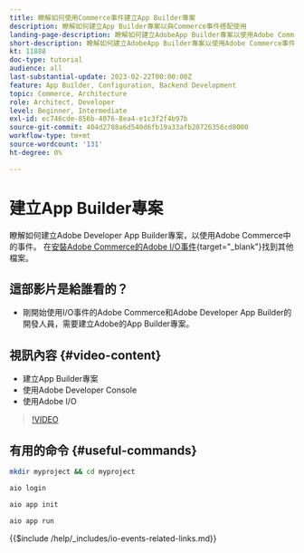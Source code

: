 ```yaml
---
title: 瞭解如何使用Commerce事件建立App Builder專案
description: 瞭解如何建立App Builder專案以與Commerce事件搭配使用
landing-page-description: 瞭解如何建立AdobeApp Builder專案以使用Adobe Commerce事件
short-description: 瞭解如何建立AdobeApp Builder專案以使用Adobe Commerce事件
kt: 11888
doc-type: tutorial
audience: all
last-substantial-update: 2023-02-22T00:00:00Z
feature: App Builder, Configuration, Backend Development
topic: Commerce, Architecture
role: Architect, Developer
level: Beginner, Intermediate
exl-id: ec746cde-856b-4076-8ea4-e1c3f2f4b97b
source-git-commit: 404d2708a6d540d6fb19a33afb20726356cd8000
workflow-type: tm+mt
source-wordcount: '131'
ht-degree: 0%

---
```


# 建立App Builder專案

瞭解如何建立Adobe Developer App Builder專案，以使用Adobe Commerce中的事件。 在[安裝Adobe Commerce的Adobe I/O事件](https://developer.adobe.com/commerce/events/get-started/installation/){target="_blank"}找到其他檔案。

## 這部影片是給誰看的？

* 剛開始使用I/O事件的Adobe Commerce和Adobe Developer App Builder的開發人員，需要建立Adobe的App Builder專案。

## 視訊內容 {#video-content}

* 建立App Builder專案
* 使用Adobe Developer Console
* 使用Adobe I/O

>[!VIDEO](https://video.tv.adobe.com/v/3430630?quality=12&learn=on&captions=chi_hant)

## 有用的命令 {#useful-commands}

```bash
mkdir myproject && cd myproject

aio login

aio app init

aio app run
```

{{$include /help/_includes/io-events-related-links.md}}
